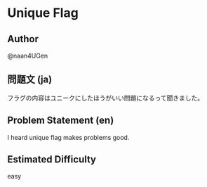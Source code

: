 # Unique Flag
## Author
@naan4UGen

## 問題文 (ja)
フラグの内容はユニークにしたほうがいい問題になるって聞きました。

## Problem Statement (en)
I heard unique flag makes problems good.

## Estimated Difficulty
easy